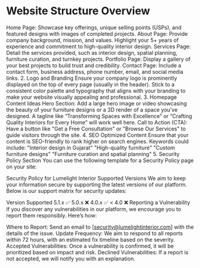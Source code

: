 # Website Structure Overview

Home Page: Showcase key offerings, unique selling points (USPs), and featured designs with images of completed projects.
About Page: Provide company background, mission, and values. Highlight your 5+ years of experience and commitment to high-quality interior design.
Services Page: Detail the services provided, such as interior design, spatial planning, furniture curation, and turnkey projects.
Portfolio Page: Display a gallery of your best projects to build trust and credibility.
Contact Page: Include a contact form, business address, phone number, email, and social media links.
2. Logo and Branding
Ensure your company logo is prominently displayed on the top of every page (usually in the header).
Stick to a consistent color palette and typography that aligns with your branding to make your website visually appealing and professional.
3. Homepage Content Ideas
Hero Section:
Add a large hero image or video showcasing the beauty of your furniture designs or a 3D render of a space you’ve designed.
A tagline like “Transforming Spaces with Excellence” or “Crafting Quality Interiors for Every Home” will work well here.
Call to Action (CTA):
Have a button like "Get a Free Consultation" or "Browse Our Services" to guide visitors through the site.
4. SEO Optimized Content
Ensure that your content is SEO-friendly to rank higher on search engines. Keywords could include:
"Interior design in Gujarat"
"High-quality furniture"
"Custom furniture designs"
"Furniture curation and spatial planning"
5. Security Policy Section
You can use the following template for a Security Policy page on your site:

Security Policy for Lumelight Interior
Supported Versions
We aim to keep your information secure by supporting the latest versions of our platform. Below is our support matrix for security updates:

Version Supported
5.1.x ✅
5.0.x ❌
4.0.x ✅
< 4.0 ❌
Reporting a Vulnerability
If you discover any vulnerabilities in our platform, we encourage you to report them responsibly. Here’s how:

Where to Report: Send an email to [security@lumelightinterior.com] with the details of the issue.
Update Frequency: We aim to respond to all reports within 72 hours, with an estimated fix timeline based on the severity.
Accepted Vulnerabilities: Once a vulnerability is confirmed, it will be prioritized based on impact and risk.
Declined Vulnerabilities: If a report is not accepted, we will notify you with an explanation.
